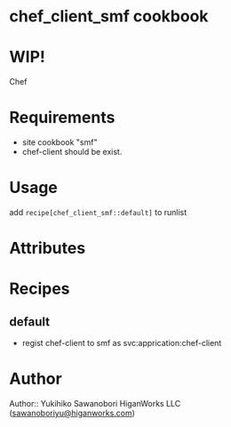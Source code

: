 # chef_client_smf cookbook

# WIP!

Chef

# Requirements

- site cookbook "smf"
- chef-client should be exist.


# Usage

add `recipe[chef_client_smf::default]` to runlist

# Attributes

# Recipes

## default

- regist chef-client to smf as svc:apprication:chef-client

# Author

Author:: Yukihiko Sawanobori HiganWorks LLC (<sawanoboriyu@higanworks.com>)
